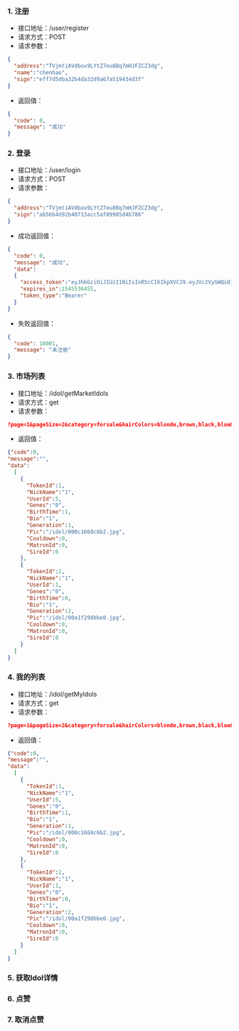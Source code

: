 ### 1. 注册
* 接口地址：/user/register
* 请求方式：POST
* 请求参数：
~~~json
{
  "address":"TVjmtiAVdbox9LYtZ7eu8Bq7mHJFZCZ3dg",
  "name":"chenhao",
  "sign":"eff7d5dba32b4da32d9a67a519434d3f"
}
~~~
* 返回值：
~~~json
{
  "code": 0,
  "message": "成功"
}
~~~

### 2. 登录
* 接口地址：/user/login
* 请求方式：POST
* 请求参数：
~~~json
{
  "address":"TVjmtiAVdbox9LYtZ7eu8Bq7mHJFZCZ3dg",
  "sign":"ab56b4d92b40713acc5af89985d4b786"
}
~~~
* 成功返回值：
~~~json
{
  "code": 0,
  "message": "成功",
  "data": 
  {
    "access_token":"eyJhbGciOiJIUzI1NiIsInR5cCI6IkpXVCJ9.eyJVc2VySWQiOjUsIkFkZHJlc3MiOiJhZHNmZHNmZHNmZHMxMWRmc2RzZmEiLCJpYXQiOjE1NDU0NTAwNTUsImV4cCI6MTU0NTUzNjQ1NX0.PwUqLko45qLQKIFCy6oC8CCODK1mug_xP4PKF8GjtUI",
    "expires_in":1545536455,
    "token_type":"Bearer"
  }
}
~~~
* 失败返回值：
~~~json
{
  "code": 10001,
  "message": "未注册"
}
~~~

### 3. 市场列表
* 接口地址：/idol/getMarketIdols
* 请求方式：get
* 请求参数：
~~~json
?page=1&pageSize=2&category=forsale&hairColors=blonde,brown,black,blue&eyeColors=brown,black&hairStyles=long hair,short hair&attributes=hasname,hasbio,cooldownready,dark skin,blush,smile,open mouth,hat,ribbon,glasses&filters=iteration:1~2,cooldown:ur|ssr|sr|r|n,price:1~2&sort=-id
~~~
* 返回值：
~~~json
{"code":0,
"message":"",
"data":
  [
    {
      "TokenId":1,
      "NickName":"1",
      "UserId":5,
      "Genes":"0",
      "BirthTime":1,
      "Bio":"1",
      "Generation":1,
      "Pic":"/idol/000c1668c6b2.jpg",
      "Cooldown":0,
      "MatronId":0,
      "SireId":0
    },  
    {
      "TokenId":2,
      "NickName":"1",
      "UserId":1,
      "Genes":"0",
      "BirthTime":0,
      "Bio":"1",
      "Generation":2,
      "Pic":"/idol/00a1f298bbe0.jpg",
      "Cooldown":0,
      "MatronId":0,
      "SireId":0
    }
  ]
}
~~~

### 4. 我的列表
* 接口地址：/idol/getMyIdols
* 请求方式：get
* 请求参数：
~~~json
?page=1&pageSize=2&category=forsale&hairColors=blonde,brown,black,blue&eyeColors=brown,black&hairStyles=long hair,short hair&attributes=hasname,hasbio,cooldownready,dark skin,blush,smile,open mouth,hat,ribbon,glasses&filters=iteration:1~2,cooldown:ur|ssr|sr|r|n,price:1~2&sort=-id
~~~
* 返回值：
~~~json
{"code":0,
"message":"",
"data":
  [
    {
      "TokenId":1,
      "NickName":"1",
      "UserId":5,
      "Genes":"0",
      "BirthTime":1,
      "Bio":"1",
      "Generation":1,
      "Pic":"/idol/000c1668c6b2.jpg",
      "Cooldown":0,
      "MatronId":0,
      "SireId":0
    },  
    {
      "TokenId":2,
      "NickName":"1",
      "UserId":1,
      "Genes":"0",
      "BirthTime":0,
      "Bio":"1",
      "Generation":2,
      "Pic":"/idol/00a1f298bbe0.jpg",
      "Cooldown":0,
      "MatronId":0,
      "SireId":0
    }
  ]
}
~~~

### 5. 获取Idol详情


### 6. 点赞


### 7. 取消点赞

